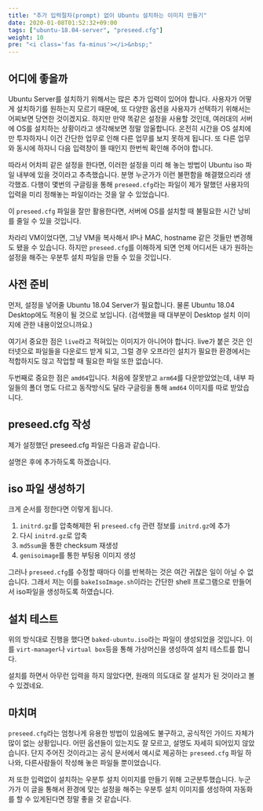 ```yaml
---
title: "추가 입력절차(prompt) 없이 Ubuntu 설치하는 이미지 만들기"
date: 2020-01-08T01:52:32+09:00
tags: ["ubuntu-18.04-server", "preseed.cfg"]
weight: 10
pre: "<i class='fas fa-minus'></i>&nbsp;"
---
```



## 어디에 좋을까

Ubuntu Server를 설치하기 위해서는 많은 추가 입력이 있어야 합니다.
사용자가 어떻게 설치하기를 원하는지 모르기 때문에, 또 다양한 옵션을 사용자가 선택하기 위해서는 어찌보면 당연한 것이겠지요.
하지만 만약 똑같은 설정을 사용할 것인데, 여러대의 서버에 OS를 설치하는 상황이라고 생각해보면 정말 암울합니다.
온전히 시간을 OS 설치에만 투자하자니 이건 간단한 업무로 인해 다른 업무를 보지 못하게 됩니다.
또 다른 업무와 동시에 하자니 다음 입력창이 뜰 때인지 한번씩 확인해 주어야 합니다.

따라서 어차피 같은 설정을 한다면, 이러한 설정을 미리 해 놓는 방법이 Ubuntu iso 파일 내부에 있을 것이라고 추측했습니다.
분명 누군가가 이런 불편함을 해결했으리라 생각했죠.
다행이 몇번의 구글링을 통해 `preseed.cfg`라는 파일이 제가 말했던 사용자의 입력을 미리 정해놓는 파일이라는 것을 알 수 있었습니다.

이 `preseed.cfg` 파일을 잘만 활용한다면, 서버에 OS를 설치할 때 불필요한 시간 낭비를 줄일 수 있을 것입니다.

차라리 VM이었다면, 그냥 VM을 복사해서 IP나 MAC, hostname 같은 것들만 변경해도 됐을 수 있습니다.
하지만 `preseed.cfg`를 이해하게 되면 언제 어디서든 내가 원하는 설정을 해주는 우분투 설치 파일을 만들 수 있을 것입니다.

## 사전 준비

먼저, 설정을 넣어줄 Ubuntu 18.04 Server가 필요합니다.
물론 Ubuntu 18.04 Desktop에도 적용이 될 것으로 보입니다. (검색했을 때 대부분이 Desktop 설치 이미지에 관한 내용이었으니까요.)

여기서 중요한 점은 `live`라고 적혀있는 이미지가 아니어야 합니다. live가 붙은 것은 인터넷으로 파일들을 다운로드 받게 되고,
그럴 경우 오프라인 설치가 필요한 환경에서는 적합하지도 않고 작업할 때 필요한 파일 또한 없습니다.

두번째로 중요한 점은 `amd64`입니다. 처음에 잘못받고 `arm64`를 다운받았었는데, 내부 파일들의 폴더 명도 다르고 동작방식도 달라
구글링을 통해 `amd64` 이미지를 따로 받았습니다.

## preseed.cfg 작성

제가 설정했던 preseed.cfg 파일은 다음과 같습니다.

<script src="https://gist.github.com/KimMJ/ebf5c1d838e18958a27433556a55a07b.js"></script>

설명은 후에 추가하도록 하겠습니다.

## iso 파일 생성하기

크게 순서를 정한다면 이렇게 됩니다.

1. `initrd.gz`를 압축해제한 뒤 `preseed.cfg` 관련 정보를 `initrd.gz`에 추가
2. 다시 `initrd.gz`로 압축
3. `md5sum`을 통한 checksum 재생성
4. `genisoimage`를 통한 부팅용 이미지 생성

그러나 `preseed.cfg`를 수정할 때마다 이를 반복하는 것은 여간 귀찮은 일이 아닐 수 없습니다.
그래서 저는 이를 `bakeIsoImage.sh`이라는 간단한 shell 프로그램으로 만들어서 iso파일을 생성하도록 하였습니다.

<script src="https://gist.github.com/KimMJ/53ecc9b999f8d729286053cdfac3b190.js"></script>

## 설치 테스트

위의 방식대로 진행을 했다면 `baked-ubuntu.iso`라는 파일이 생성되었을 것입니다.
이를 `virt-manager`나 `virtual box`등을 통해 가상머신을 생성하여 설치 테스트를 합니다.

설치를 하면서 아무런 입력을 하지 않았다면, 원래의 의도대로 잘 설치가 된 것이라고 볼 수 있겠네요.

## 마치며

`preseed.cfg`라는 엄청나게 유용한 방법이 있음에도 불구하고, 공식적인 가이드 자체가 많이 없는 상황입니다.
어떤 옵션들이 있는지도 잘 모르고, 설명도 자세히 되어있지 않았습니다.
단지 주어진 것이라고는 공식 문서에서 예시로 제공하는 `preseed.cfg` 파일 하나와, 다른사람들이 작성해 놓은 파일들 뿐이었습니다.

저 또한 입력없이 설치하는 우분투 설치 이미지를 만들기 위해 고군분투했습니다.
누군가가 이 글을 통해서 환경에 맞는 설정을 해주는 우분투 설치 이미지를 생성하여 자동화를 할 수 있게된다면 정말 좋을 것 같습니다.